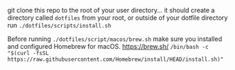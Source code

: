 git clone this repo to the root of your user directory...
it should create a directory called `dotfiles`
from your root, or outside of your dotfile directory run `./dotfiles/scripts/install.sh`

Before running `./dotfiles/script/macos/brew.sh` make sure you installed and configured Homebrew for macOS.
https://brew.sh/
`/bin/bash -c "$(curl -fsSL https://raw.githubusercontent.com/Homebrew/install/HEAD/install.sh)"`
